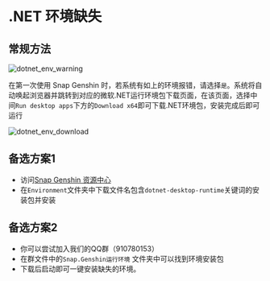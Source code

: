 # .NET 环境缺失

## 常规方法

![dotnet_env_warning](https://img.snapgenshin.com/imgs/2022/02/60aa32b82a4ca769.png)

在第一次使用 Snap Genshin 时，若系统有如上的环境报错，请选择`是`。系统将自动唤起浏览器并跳转到对应的微软.NET运行环境包下载页面，在该页面，选择中间`Run desktop apps`下方的`Download x64`即可下载.NET环境包，安装完成后即可运行

![dotnet_env_download](https://img.snapgenshin.com/imgs/2022/02/32616921ce555e17.png)

## 备选方案1

- 访问[Snap Genshin 资源中心](https://resource.snapgenshin.com/Environment/)
- 在`Environment`文件夹中下载文件名包含`dotnet-desktop-runtime`关键词的安装包并安装

## 备选方案2

- 你可以尝试加入我们的QQ群（910780153）
- 在群文件中的`Snap.Genshin运行环境` 文件夹中可以找到环境安装包
- 下载后启动即可一键安装缺失的环境。  